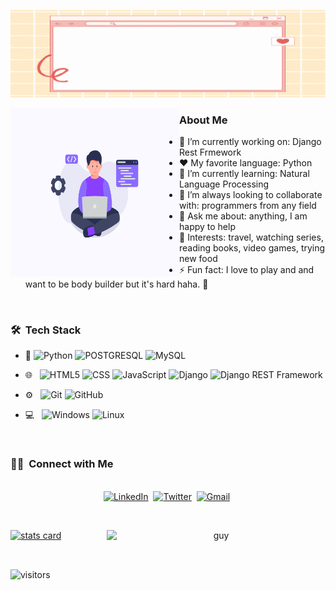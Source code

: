 ![Welcome Banner](banner.gif)

<img align="left" height="270px" alt="hello_world" src="pic.png" />

<h3> About Me </h3>

- 🔭 I’m currently working on: Django Rest Frmework
- :heart: My favorite language: Python
- 🌱 I’m currently learning: Natural Language Processing
- 👯 I’m always looking to collaborate with: programmers from any field
- 💬 Ask me about: anything, I am happy to help
- 💜 Interests: travel, watching series, reading books, video games, trying new food
- ⚡ Fun fact: I love to play and and want to be body builder but it's hard haha. 🖖

<br/>

<h3> 🛠 &nbsp;Tech Stack</h3>

- :space_invader:
  ![Python](https://img.shields.io/badge/Python-14354C?style=for-the-badge&logo=python&logoColor=white)
  ![POSTGRESQL](https://img.shields.io/badge/PostgreSQL-316192?style=for-the-badge&logo=postgresql&logoColor=white)
  ![MySQL](https://img.shields.io/badge/-MySQL-333333?style=for-the-badge&logo=mysql)
- 🌐 &nbsp;
  ![HTML5](https://img.shields.io/badge/HTML5-E34F26?style=for-the-badge&logo=html5&logoColor=white)
  ![CSS](https://img.shields.io/badge/CSS-239120?&style=for-the-badge&logo=css3&logoColor=white)
  ![JavaScript](https://img.shields.io/badge/JavaScript-323330?style=for-the-badge&logo=javascript&logoColor=F7DF1E)
  ![Django](https://img.shields.io/badge/-Django-092E20?style=for-the-badge&logo=django)
  ![Django REST Framework](https://img.shields.io/badge/-Django%20REST%20Framework-092E20?style=for-the-badge&logo=django)

- ⚙️ &nbsp;
  ![Git](https://img.shields.io/badge/Git-F05032?style=for-the-badge&logo=git&logoColor=white)
  ![GitHub](https://img.shields.io/badge/GitHub-100000?style=for-the-badge&logo=github&logoColor=white)
- 💻 &nbsp;
  ![Windows](https://img.shields.io/badge/Windows-0078D6?style=for-the-badge&logo=windows&logoColor=white)
  ![Linux](https://img.shields.io/badge/-Linux-003366?style=for-the-badge&logo=linux)

<br/>

<h3> 🤝🏻 &nbsp;Connect with Me </h3>

<p align="center">
<br>
<a href="https://www.linkedin.com/in/almominfaruk/"><img src="https://img.shields.io/badge/linkedin-%230077B5.svg?&style=for-the-badge&logo=linkedin&logoColor=white" alt="LinkedIn" /></a>&nbsp;
<a href="https://twitter.com/almominfaruk"><img src="https://img.shields.io/badge/Twitter-1DA1F2?style=for-the-badge&logo=twitter&logoColor=white" alt="Twitter" /></a>&nbsp;
<!-- <a href=""><img src="https://img.shields.io/badge/Medium-12100E?style=for-the-badge&logo=medium&logoColor=white" alt="Medium" /></a>&nbsp; -->
<a href="mailto:almominfaruk@gmail.com?subject=Hi%20Faruk"><img src="https://img.shields.io/badge/gmail-%23D14836.svg?&style=for-the-badge&logo=gmail&logoColor=white" alt="Gmail"/></a>&nbsp;
<!--<a href="https://kkvanonymous.github.io/"><img alt="Website" src="https://img.shields.io/website?style=for-the-badge&up_message=portfolio&url=https%3A%2F%2Fkkvanonymous.github.io%2F"></a>-->
</p>

<br/> 
<p>

<a align= "center" href="https://github.com/mominfaruk">
  <img alt= "stats card" height="270px" width="400" src="https://github-readme-stats.vercel.app/api?username=mominfaruk&theme=cobalt&show_icons=true&count_private=true" />
  <img align="right" height="270px" alt="guy" width="350" src="https://i.pinimg.com/originals/e4/26/70/e426702edf874b181aced1e2fa5c6cde.gif" /> </a>

</p>
<br/>

<p>
    <img align="center" alt="visitors" src="https://gpvc.arturio.dev/mominfaruk"/>
</p>

<!--
**DataOnATangent/dataonatangent** is a ✨ _special_ ✨ repository because its `README.md` (this file) appears on your GitHub profile.

Here are some ideas to get you started:

#Stats card for later use
<img height="180em" src="https://github-readme-stats.vercel.app/api/top-langs/?username=dataonatangent&theme=cobalt&layout=compact" />

-->
